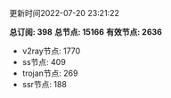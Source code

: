 更新时间2022-07-20 23:21:22

**总订阅: 398**
**总节点: 15166**
**有效节点: 2636**
- v2ray节点: 1770
- ss节点: 409
- trojan节点: 269
- ssr节点: 188
